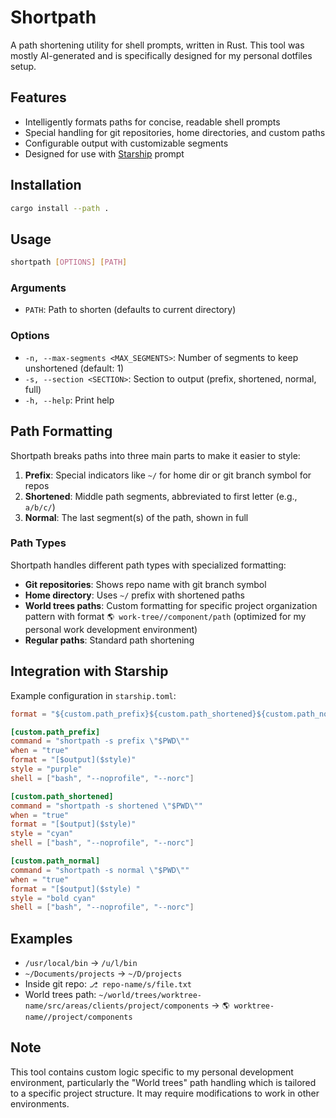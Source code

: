 # Shortpath

A path shortening utility for shell prompts, written in Rust. This tool was mostly AI-generated and is specifically designed for my personal dotfiles setup.

## Features

- Intelligently formats paths for concise, readable shell prompts
- Special handling for git repositories, home directories, and custom paths
- Configurable output with customizable segments
- Designed for use with [Starship](https://starship.rs/) prompt

## Installation

```bash
cargo install --path .
```

## Usage

```bash
shortpath [OPTIONS] [PATH]
```

### Arguments

- `PATH`: Path to shorten (defaults to current directory)

### Options

- `-n, --max-segments <MAX_SEGMENTS>`: Number of segments to keep unshortened (default: 1)
- `-s, --section <SECTION>`: Section to output (prefix, shortened, normal, full)
- `-h, --help`: Print help

## Path Formatting

Shortpath breaks paths into three main parts to make it easier to style:

1. **Prefix**: Special indicators like `~/` for home dir or git branch symbol for repos
2. **Shortened**: Middle path segments, abbreviated to first letter (e.g., `a/b/c/`)
3. **Normal**: The last segment(s) of the path, shown in full

### Path Types

Shortpath handles different path types with specialized formatting:

- **Git repositories**: Shows repo name with git branch symbol
- **Home directory**: Uses `~/` prefix with shortened paths
- **World trees paths**: Custom formatting for specific project organization pattern with format `🌎 work-tree//component/path` (optimized for my personal work development environment)
- **Regular paths**: Standard path shortening

## Integration with Starship

Example configuration in `starship.toml`:

```toml
format = "${custom.path_prefix}${custom.path_shortened}${custom.path_normal}$character"

[custom.path_prefix]
command = "shortpath -s prefix \"$PWD\""
when = "true"
format = "[$output]($style)"
style = "purple"
shell = ["bash", "--noprofile", "--norc"]

[custom.path_shortened]
command = "shortpath -s shortened \"$PWD\""
when = "true"
format = "[$output]($style)"
style = "cyan"
shell = ["bash", "--noprofile", "--norc"]

[custom.path_normal]
command = "shortpath -s normal \"$PWD\""
when = "true"
format = "[$output]($style) "
style = "bold cyan"
shell = ["bash", "--noprofile", "--norc"]
```

## Examples

- `/usr/local/bin` → `/u/l/bin`
- `~/Documents/projects` → `~/D/projects`
- Inside git repo: `⎇ repo-name/s/file.txt`
- World trees path: `~/world/trees/worktree-name/src/areas/clients/project/components` → `🌎 worktree-name//project/components`

## Note

This tool contains custom logic specific to my personal development environment, particularly the "World trees" path handling which is tailored to a specific project structure. It may require modifications to work in other environments.
